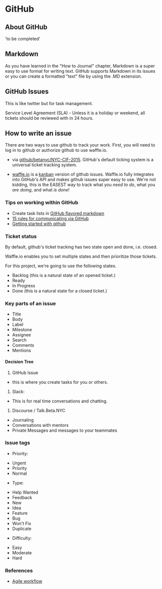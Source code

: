 # GitHub

## About GitHub
'to be completed'

## Markdown

As you have learned in the "How to Journal" chapter, Markdown is a super easy to use format for writing text. GitHub supports Markdown in its issues or you can create a formatted "text" file by using the .MD extension. 


## GitHub Issues
This is like twitter but for task management. 

Service Level Agreement (SLA) - Unless it is a holiday or weekend, all tickets should be reviewed with in 24 hours.

## How to write an issue 

There are two ways to use github to track your work. First, you will need to log in to github or authorize github to use waffle.io.

* via [github/betanyc/NYC-CIF-2015](https://github.com/BetaNYC/NYC-CIF-2015/issues). GitHub's default ticking system is a universal ticket tracking system.

* [waffle.io](https://waffle.io/BetaNYC/NYC-CIF-2015) is a [kanban](https://en.wikipedia.org/wiki/Kanban_board) version of github issues. Waffle.io fully integrates into GitHub's API and makes github issues super easy to use. We're not kidding, this is the EASEST way to track what you *need to do*, what you *are doing*, and what *is done*!

### Tips on working within GitHub

* Create task lists in [GitHub flavored markdown](https://github.com/blog/1375%0A-task-lists-in-gfm-issues-pulls-comments)
* [15 rules for communicating via GitHub](http://ben.balter.com/2014/11/06/rules-of-communicating-at-github/)
* [Getting started with github](https://github.com/guardianproject/open-mobile-developers-guide/blob/master/en/1-open-source-foundations/getting-started-with-github.md)

### Ticket status

By default, github's ticket tracking has two state open and done, i.e. closed.

Waffle.io enables you to set multiple states and then prioritize those tickets. 

For this project, we're going to use the following states.

 - Backlog (this is a natural state of an opened ticket.)
 - Ready
 - In Progress
 - Done (this is a natural state for a closed ticket.)


### Key parts of an issue

* Title
* Body
* Label 
* Milestone
* Assignee
* Search
* Comments 
* Mentions 


#### Decision Tree

1. GitHub Issue
- this is where you create tasks for you or others.
1. Slack: 
- This is for real time conversations and chatting.
1. Discourse / Talk.Beta.NYC
- Journaling 
- Conversations with mentors
- Private Messages and messages to your teammates

### Issue tags

* Priority:
 - Urgent
 - Priority
 - Normal

* Type:
 - Help Wanted 
 - Feedback
 - New
 - Idea
 - Feature
 - Bug
 - Won't Fix
 - Duplicate

* Difficulty:
 - Easy
 - Moderate
 - Hard




### References 

  - [Agile workflow](http://www.allaboutagile.com/what-is-agile-10-key-principles/)